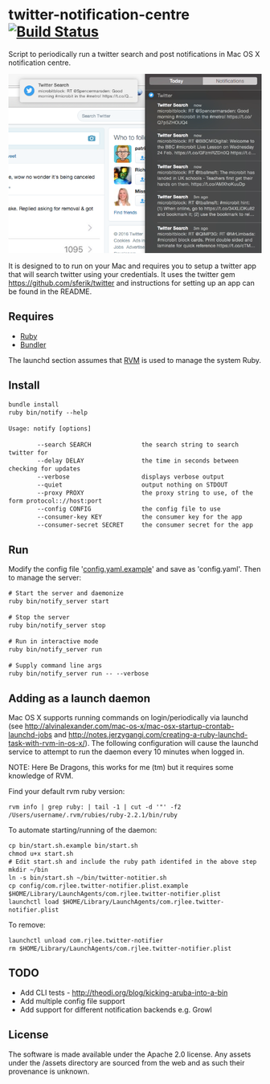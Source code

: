 # twitter-notification-centre [![Build Status](https://travis-ci.org/rjlee/twitter-notification-centre.svg?branch=master)](https://travis-ci.org/rjlee/twitter-notification-centre)

Script to periodically run a twitter search and post notifications in Mac OS X notification centre.

![Exmaple in notification centre](https://raw.githubusercontent.com/rjlee/twitter-notification-centre/master/assets/example.png "")

It is designed to to run on your Mac and requires you to setup a twitter app that will search twitter using your credentials.  It uses the twitter gem https://github.com/sferik/twitter and instructions for setting up an app can be found in the README.

## Requires

* [Ruby](https://www.ruby-lang.org/en/)
* [Bundler](http://bundler.io/)

The launchd section assumes that [RVM](https://rvm.io) is used to manage the system Ruby.

## Install

```
bundle install
ruby bin/notify --help

Usage: notify [options]

        --search SEARCH              the search string to search twitter for
        --delay DELAY                the time in seconds between checking for updates
        --verbose                    displays verbose output
        --quiet                      output nothing on STDOUT
        --proxy PROXY                the proxy string to use, of the form protocol:://host:port
        --config CONFIG              the config file to use
        --consumer-key KEY           the consumer key for the app
        --consumer-secret SECRET     the consumer secret for the app
```

## Run

Modify the config file '[config.yaml.example](https://github.com/rjlee/twitter-notification-centre/blob/master/config.yaml.example)' and save as 'config.yaml'.  Then to manage the server:

```
# Start the server and daemonize
ruby bin/notify_server start

# Stop the server
ruby bin/notify_server stop

# Run in interactive mode
ruby bin/notify_server run

# Supply command line args
ruby bin/notify_server run -- --verbose
```

## Adding as a launch daemon

Mac OS X supports running commands on login/periodically via launchd (see http://alvinalexander.com/mac-os-x/mac-osx-startup-crontab-launchd-jobs and http://notes.jerzygangi.com/creating-a-ruby-launchd-task-with-rvm-in-os-x/).  The following configuration will cause the launchd service to attempt to run the daemon every 10 minutes when logged in.

NOTE: Here Be Dragons, this works for me (tm) but it requires some knowledge of RVM.

Find your default rvm ruby version:
```
rvm info | grep ruby: | tail -1 | cut -d '"' -f2
/Users/username/.rvm/rubies/ruby-2.2.1/bin/ruby
```

To automate starting/running of the daemon:

```
cp bin/start.sh.example bin/start.sh
chmod u+x start.sh
# Edit start.sh and include the ruby path identifed in the above step
mkdir ~/bin
ln -s bin/start.sh ~/bin/twitter-notitier.sh
cp config/com.rjlee.twitter-notifier.plist.example $HOME/Library/LaunchAgents/com.rjlee.twitter-notifier.plist
launchctl load $HOME/Library/LaunchAgents/com.rjlee.twitter-notifier.plist
```

To remove:

```
launchctl unload com.rjlee.twitter-notifier
rm $HOME/Library/LaunchAgents/com.rjlee.twitter-notifier.plist
```

## TODO

* Add CLI tests - http://theodi.org/blog/kicking-aruba-into-a-bin
* Add multiple config file support
* Add support for different notification backends e.g. Growl

## License

The software is made available under the Apache 2.0 license.  Any assets under the /assets directory are sourced from the web and as such their provenance is unknown.
